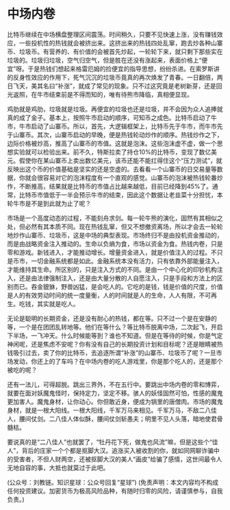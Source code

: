 # 中场内卷

比特币继续在中场横盘整理区间震荡。时间稍久，只要不见快速上涨，没有赚钱效应，一些投机性的热钱就会被挤出来。这挤出来的热钱四处乱窜，跑去炒各种山寨币、垃圾币。有营养的、有价值的会被首先炒起，一轮轮下来，就只剩下那些实在垃圾的。垃圾归垃圾，空气归空气，但是胜在还没有涨起来，表面价格上“便宜”呀。于是热钱们想起来格雷厄姆的捡便宜的指导思想，纷纷杀进。在索罗斯讲的反身性效应的作用下，死气沉沉的垃圾币竟真的再次焕发了青春。一日翻倍，两日飞天，美其名曰“补涨”，就成了常见的现象。只不过这究竟是老树新芽，还是回光返照，在牛市结束前是不得而知的，唯有待熊市降临，真相便显现。

鸡肋就是鸡肋，垃圾就是垃圾。再便宜的垃圾也还是垃圾，并不会因为众人追捧就真的成了金子。基本上，按照牛市启动的顺序，可知币之成色。比特币启动了牛市，牛市启动了山寨币。所以，首先，大逻辑框架上，比特币先于牛市，而牛市先于山寨币。其次，山寨币启动的早晚，便是热钱轮动炒作的顺序。热钱炒作之下，边际价格被炒高，推高了山寨币的市值。这就是泡沫。这些泡沫虚不虚，做一个思想实验就可以检验出来。前不久，特斯拉卖了持仓10%的比特币，变现了数亿美元。假使你在某山寨币上卖出数亿美元，该币还能不能扛得住这个“压力测试”，就反映出这个币的价值基础是坚实的还是空虚的。去看看一个山寨币的日交易量等数据，你就会很容易对它的泡沫程度有一个直观的感觉。山寨币的泡沫被热钱轮番炒作，不断推高，结果就是比特币的市值占比越来越低，目前已经降到45%了。通常，比特币市值低于一半会预示牛市的结束，因此这个数据让老韭菜十分担忧，本轮牛市是不是到此就为止了呢？

市场是一个高度动态的过程，不能刻舟求剑。每一轮牛熊的演化，固然有其相似之处，但必然有其本质不同。现在热钱乱窜，但又不想撤资离场，所以才会去一轮轮地炒作山寨币、垃圾币，这是中场的典型表现。市场终归不是由投机资金推动的，而是由战略资金注入推动的。生命以负熵为食，市场以资金为食。热钱内卷，只是零和游戏。新钱进入，才能推动增长。增量资金进入，就是价值注入的过程。不只是币市，一切金融系统都是如此。金融系统本没有活力，只有依靠外部能量注入，才能维持其生命。所区别的，只是注入方式的不同。是由一个中心化的印钞机构注入，还是由法律强制注入，还是由大量分散的人自愿注入，只是手段和方法上的区别而已。吞金貔貅，野兽凶猛，是会吃人的。它吃的是钱，钱是价值的尺度，价值是人的有效劳动时间的统一度量衡，人的时间就是人的生命，人人有限，不可再生。吃钱，其实就是吃人。

无论是聪明的长期资金，还是没有耐心的热钱，都在等。只不过一个是在安静的等，一个是在团团乱转地等。他们在等什么？等比特币脱离中场，二次起飞，开启下半场，一飞冲天。什么时候能等到？谁也不知道。但是在等待的时候，你是气定神闲呢，还是焦虑不安呢？你有没有自己的长期投资计划和目标呢？还是眼睛被热钱吸引过去，卖了你的比特币，去追逐所谓“补涨”的山寨币、垃圾币了呢？一旦市场发动，你还上的了车吗？在中场内卷的吃人游戏里，你是那个吃人的，还是那个被吃的呢？

还有一法儿，可得超脱。跳出三界外，不在五行中。要跳出中场内卷的零和博弈，就要在面对妖魔鬼怪时，保持定力，坚定不移。骇人的妖怪固然可怕，性感的魔鬼更加害人。魔鬼身材，让你动心。你但敢近身，便成为锅里的唐僧肉。市场的魔鬼身材，就是一根大阳线。一根大阳线，千军万马来相见。千军万马，不敌二八佳人，腰间仗剑。二八佳人体似酥，腰间仗剑斩愚夫；明里不见人头落，暗地使君骨髓枯。

要说真的是“二八佳人”也就罢了，“牡丹花下死，做鬼也风流”嘛，但是这些个“佳人”，背后的庄家一个个都是抠脚大汉。追涨买入被收割的你，就如同网聊诈骗中的受害者，不但人财两空，还被抠脚大汉的美人“画皮”给骗了感情，这世间最令人无地自容的事，大抵也就莫过于此吧。

\(公众号：刘教链。知识星球：公众号回复“星球”\)  \(免责声明：本文内容均不构成任何投资建议。加密货币为极高风险品种，有随时归零的风险，请谨慎参与，自我负责。\)

